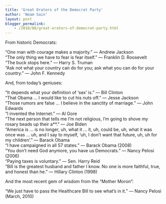 ```yaml
---
title: 'Great Orators of the Democrat Party'
author: 'Noam Sain'
layout: post
blogger_permalink:
    - /2010/08/great-orators-of-democrat-party.html
---
```


From historic Democrats:

“One man with courage makes a majority.” — Andrew Jackson  
“The only thing we have to fear is fear itself.” — Franklin D. Roosevelt  
“The buck stops here.” — Harry S. Truman  
“Ask not what your country can do for you; ask what you can do for your country.” — John F. Kennedy  
  
And, from today’s geniuses:

“It depends what your definition of ‘sex’ is.” — Bill Clinton  
“That Obama … I would like to cut his nuts off.” — Jesse Jackson  
“Those rumors are false … I believe in the sanctity of marriage.” — John Edwards  
“I invented the Internet.” — Al Gore  
“The next person that tells me I’m not religious, I’m going to shove my rosary beads up their a\*\*.” — Joe Biden  
“America is … is no longer, uh, what it … it, uh, could be, uh, what it was once was … uh, and I say to myself, ‘uh, I don’t want that future, uh, uh for my children’.” — Barack Obama  
“I have campaigned in all 57 states.” — Barack Obama (2008)  
“You don’t need God anymore, you have us Democrats.” — Nancy Pelosi (2006)  
“Paying taxes is voluntary.” — Sen. Harry Reid  
“Bill is the greatest husband and father I know. No one is more faithful, true, and honest than he.” — Hillary Clinton (1998)

And the most recent gem of wisdom from the “Mother Moron”:

“We just have to pass the Healthcare Bill to see what’s in it.” — Nancy Pelosi (March, 2010)